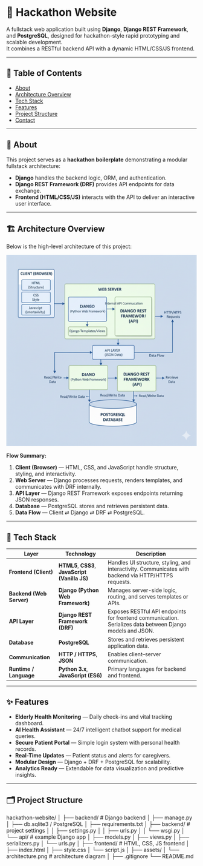 # 🧠 Hackathon Website

A fullstack web application built using **Django**, **Django REST Framework**, and **PostgreSQL**, designed for hackathon-style rapid prototyping and scalable development.  
It combines a RESTful backend API with a dynamic HTML/CSS/JS frontend.

---

## 📖 Table of Contents

- [About](#about)
- [Architecture Overview](#architecture-overview)
- [Tech Stack](#tech-stack)
- [Features](#features)
- [Project Structure](#project-structure)
- [Contact](#contact)

---

## 🧾 About

This project serves as a **hackathon boilerplate** demonstrating a modular fullstack architecture:

- **Django** handles the backend logic, ORM, and authentication.
- **Django REST Framework (DRF)** provides API endpoints for data exchange.
- **Frontend (HTML/CSS/JS)** interacts with the API to deliver an interactive user interface.

---

## 🏗️ Architecture Overview

Below is the high-level architecture of this project:

![Architecture Diagram](./assets/arc.png)

**Flow Summary:**

1. **Client (Browser)** — HTML, CSS, and JavaScript handle structure, styling, and interactivity.
2. **Web Server** — Django processes requests, renders templates, and communicates with DRF internally.
3. **API Layer** — Django REST Framework exposes endpoints returning JSON responses.
4. **Database** — PostgreSQL stores and retrieves persistent data.
5. **Data Flow** — Client ⇄ Django ⇄ DRF ⇄ PostgreSQL.

---

## 🧩 Tech Stack

| Layer | Technology | Description |
|-------|-------------|-------------|
| **Frontend (Client)** | **HTML5**, **CSS3**, **JavaScript (Vanilla JS)** | Handles UI structure, styling, and interactivity. Communicates with backend via HTTP/HTTPS requests. |
| **Backend (Web Server)** | **Django (Python Web Framework)** | Manages server-side logic, routing, and serves templates or APIs. |
| **API Layer** | **Django REST Framework (DRF)** | Exposes RESTful API endpoints for frontend communication. Serializes data between Django models and JSON. |
| **Database** | **PostgreSQL** | Stores and retrieves persistent application data. |
| **Communication** | **HTTP / HTTPS**, **JSON** | Enables client–server communication. |
| **Runtime / Language** | **Python 3.x**, **JavaScript (ES6)** | Primary languages for backend and frontend. |


---

## ✨ Features

- **Elderly Health Monitoring** — Daily check-ins and vital tracking dashboard.  
- **AI Health Assistant** — 24/7 intelligent chatbot support for medical queries.  
-  **Secure Patient Portal** — Simple login system with personal health records.  
-  **Real-Time Updates** — Patient status and alerts for caregivers.  
-  **Modular Design** — Django + DRF + PostgreSQL for scalability.  
-  **Analytics Ready** — Extendable for data visualization and predictive insights.  

---

## 🗂️ Project Structure

hackathon-website/
│
├── backend/ # Django backend
│ ├── manage.py
│ ├── db.sqlite3 / PostgreSQL
│ ├── requirements.txt
│ ├── backend/ # project settings
│ │ ├── settings.py
│ │ ├── urls.py
│ │ └── wsgi.py
│ └── api/ # example Django app
│ ├── models.py
│ ├── views.py
│ ├── serializers.py
│ └── urls.py
│
├── frontend/ # HTML, CSS, JS frontend
│ ├── index.html
│ ├── style.css
│ └── script.js
│
├── assets/
│ └── architecture.png # architecture diagram
│
├── .gitignore
└── README.md


